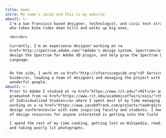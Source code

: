 ```yaml
---
title: Home
intro: My name’s Jacob and this is my website
about1: >-
  I'm a San Francisco based designer, technologist, and civic tech strategist
  who takes bike rides down hills and walks up big ones.

  <br><br>

  Currently, I'm an experience designer working on <a
  href="http://spectrum.adobe.com/">Adobe's design system, Spectrum</a> where I
  design the Spectrum for Adobe XD plugin, and help grow the Spectrum Design
  Language.


  On the side, I work on <a href="http://sfserviceguide.org">SF Service
  Guide</a>, leading a team of designers and managing the project with other
  wonderful people.
about2: >-
  Prior to Adobe I studied at <a href="https://www.rit.edu/">RIT</a> and
  graduated from <a href="https://www.rit.edu/academicaffairs/sois/">the School
  of Individualized Studies</a> where I spent most of my time managing and
  working on a <a href="https://www.jacobdfrank.com/projects/tawOrgSite">yearly
  design conference</a> with some inspiring faculty and students. I keep a list
  of design resources for anyone interested in getting into the field

  I spend the rest of my time cooking, getting lost on Wikipedia, reading comics
  and taking poorly lit photographs.
---
```


